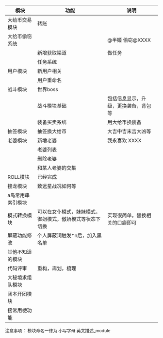 | 模块              | 功能                                                     | 说明                                 |
| ----------------- | -------------------------------------------------------- | ------------------------------------ |
| 大给币交易模块    | 转账                                                     |                                      |
|大给币偷窃系统   |                                                           |     @半姬 偷窃@XXXX                    |
|                   | 新增获取渠道                                             | 做任务                               |
|                   | 任务系统                                                 |                                      |
| 用户模块          | 新用户相关                                               |                                      |
|                   | 用户重命名                                               |                                      |
| 战斗模块          | 世界boss                                                 |                                      |
|                   | 战斗模块基础                                             | 包括信息显示，升级，更换装备，背包等 |
|                   | 装备买卖系统                                             | 用大给币换装备                       |
| 抽签模块          | 抽签换大给币                                             | 大吉中吉末吉大凶等                   |
| 老婆模块          | 新增老婆                                                 | 我永喜欢 XXXX                        |
|                   | 老婆列表                                                 |                                      |
|                   | 删除老婆                                                 |                                      |
|                   | 和某人老婆的交集                                         |                                      |
| ROLL模块          | 已经完成                                                 |                                      |
| 接龙模块          | 致远星战况如何等                                         |                                      |
| a岛常用串索引模块 |                                                          |                                      |
| 模式转换模块      | 可以在女仆模式，妹妹模式，御姐模式，傲娇模式等状态下切换 | 实现很简单，替换相关的口癖即可       |
|  屏蔽功能修改     |  个人屏蔽词触发*n后，加入黑名单                           |                                      |
| 其他不知道的模块  |                                                          |                                      |
| 代码评审          | 重构，规划，梳理                                         |                                      |
| 大秘境求组队模块  |                                                          |                                      |
| 团本开团模块      |                                                          |                                      |
|                 接常用梗功能  |                                                          |                           |



注意事项：
模块命名一律为 小写字母 英文描述_module
